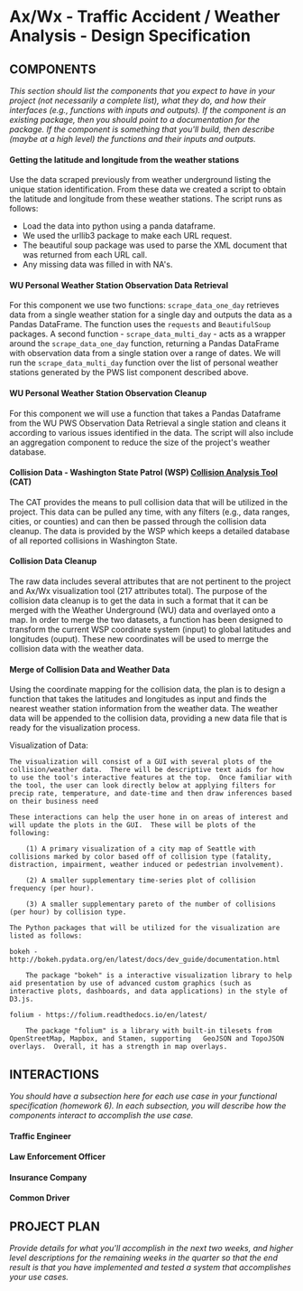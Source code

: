 Ax/Wx - Traffic Accident / Weather Analysis - Design Specification
==================================================================


COMPONENTS
----------
_This section should list the components that you expect to have in your project (not necessarily a complete list), what they do, and how their interfaces (e.g., functions with inputs and outputs). If the component is an existing package, then you should point to a documentation for the package. If the component is something that you'll build, then describe (maybe at a high level) the functions and their inputs and outputs._

#### Getting the latitude and longitude from the weather stations

Use the data scraped previously from weather underground listing the unique station identification. From these data we created a script to obtain the latitude and longitude from these weather stations. The script runs as follows:

- Load the data into python using a panda dataframe.
- We used the urllib3 package to make each URL request.
- The beautiful soup package was used to parse the XML document that was returned from each URL call. 
- Any missing data was filled in with NA's. 

#### WU Personal Weather Station Observation Data Retrieval

For this component we use two functions: `scrape_data_one_day` retrieves data from a single weather station for a single day and outputs the data as a Pandas DataFrame. The function uses the `requests` and `BeautifulSoup` packages. A second function - `scrape_data_multi_day` - acts as a wrapper around the `scrape_data_one_day` function, returning a Pandas DataFrame with observation data from a single station over a range of dates. We will run the `scrape_data_multi_day` function over the list of personal weather stations generated by the PWS list component described above.

#### WU Personal Weather Station Observation Cleanup

For this component we will use a function that takes a Pandas Dataframe from the WU PWS Observation Data Retrieval a single station and cleans it according to various issues identified in the data. The script will also include an aggregation component to reduce the size of the project's weather database.

#### Collision Data - Washington State Patrol (WSP) [Collision Analysis Tool](https://fortress.wa.gov/wsp/collisionanalysistool "CAT") (CAT)

The CAT provides the means to pull collision data that will be utilized in the project. This data can be pulled any time, with any filters (e.g., data ranges, cities, or counties) and can then be passed through the collision data cleanup. The data is provided by the WSP which keeps a detailed database of all reported collisions in Washington State. 

#### Collision Data Cleanup

The raw data includes several attributes that are not pertinent to the project and Ax/Wx visualization tool (217 attributes total). The purpose of the collision data cleanup is to get the data in such a format that it can be merged with the Weather Underground (WU) data and overlayed onto a map. In order to merge the two datasets, a function has been designed to transform the current WSP coordinate system (input) to global latitudes and longitudes (ouput). These new coordinates will be used to merrge the collision data with the weather data.

#### Merge of Collision Data and Weather Data

Using the coordinate mapping for the collision data, the plan is to design a function that takes the latitudes and longitudes as input and finds the nearest weather station information from the weather data. The weather data will be appended to the collision data, providing a new data file that is ready for the visualization process.



Visualization of Data:

	The visualization will consist of a GUI with several plots of the collision/weather data.  There will be descriptive text aids for how to use the tool's interactive features at the top.  Once familiar with the tool, the user can look directly below at applying filters for precip rate, temperature, and date-time and then draw inferences based on their business need

	These interactions can help the user hone in on areas of interest and will update the plots in the GUI.  These will be plots of the following:

		(1) A primary visualization of a city map of Seattle with collisions marked by color based off of collision type (fatality, distraction, impairment, weather induced or pedestrian involvement).  

		(2) A smaller supplementary time-series plot of collision frequency (per hour).

		(3) A smaller supplementary pareto of the number of collisions (per hour) by collision type.

	The Python packages that will be utilized for the visualization are listed as follows:

	bokeh - http://bokeh.pydata.org/en/latest/docs/dev_guide/documentation.html

		The package "bokeh" is a interactive visualization library to help aid presentation by use of advanced custom graphics (such as interactive plots, dashboards, and data applications) in the style of D3.js.   

	folium - https://folium.readthedocs.io/en/latest/

		The package "folium" is a library with built-in tilesets from OpenStreetMap, Mapbox, and Stamen, supporting   GeoJSON and TopoJSON overlays.  Overall, it has a strength in map overlays.


INTERACTIONS
------------
_You should have a subsection here for each use case in your functional specification (homework 6). In each subsection, you will describe how the components interact to accomplish the use case._

#### Traffic Engineer

<stuff here>

#### Law Enforcement Officer

<stuff here>

#### Insurance Company

<stuff here>

#### Common Driver

<stuff here>


PROJECT PLAN
------------
_Provide details for what you'll accomplish in the next two weeks, and higher level descriptions for the remaining weeks in the quarter so that the end result is that you have implemented and tested a system that accomplishes your use cases._

<stuff here>


